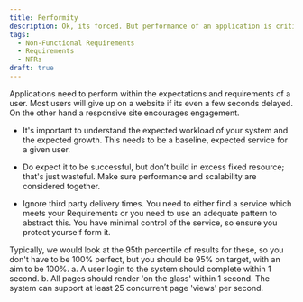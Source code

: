 ```yaml
---
title: Performity
description: Ok, its forced. But performance of an application is critical to how well it performs the jobs a user needs to do.
tags:
  - Non-Functional Requirements
  - Requirements
  - NFRs
draft: true
---
```


Applications need to perform within the expectations and requirements of a user. Most users will give up on a website if its even a few seconds delayed. On the other hand a responsive site encourages engagement.

* It's important to understand the expected workload of your system and the expected growth. This needs to be a baseline, expected service for a given user.

* Do expect it to be successful, but don’t build in excess fixed resource; that's just wasteful. Make sure performance and scalability are considered together.

* Ignore third party delivery times. You need to either find a service which meets your Requirements or you need to use an adequate pattern to abstract this. You have minimal control of the service, so ensure you protect yourself form it.

Typically, we would look at the 95th percentile of results for these, so you don't have to be 100% perfect, but you should be 95% on target, with an aim to be 100%.
    a. A user login to the system should complete within 1 second.
    b. All pages should render 'on the glass' within 1 second.
The system can support at least 25 concurrent page 'views' per second.
